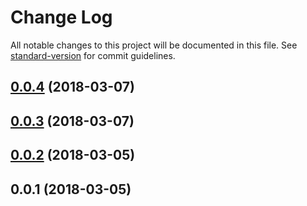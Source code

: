 # Change Log

All notable changes to this project will be documented in this file. See [standard-version](https://github.com/conventional-changelog/standard-version) for commit guidelines.

<a name="0.0.4"></a>
## [0.0.4](https://github.com/daspete/manablox-api-builder/compare/v0.0.3...v0.0.4) (2018-03-07)



<a name="0.0.3"></a>
## [0.0.3](https://github.com/daspete/manablox-api-builder/compare/v0.0.2...v0.0.3) (2018-03-07)



<a name="0.0.2"></a>
## [0.0.2](https://github.com/daspete/manablox-api-builder/compare/v0.0.1...v0.0.2) (2018-03-05)



<a name="0.0.1"></a>
## 0.0.1 (2018-03-05)
